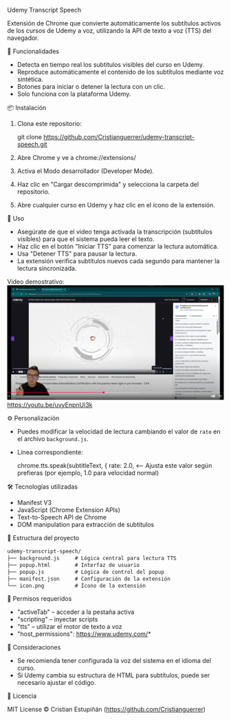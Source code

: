 Udemy Transcript Speech

Extensión de Chrome que convierte automáticamente los subtítulos activos de los cursos de Udemy a voz, utilizando la API de texto a voz (TTS) del navegador.

🚀 Funcionalidades

- Detecta en tiempo real los subtítulos visibles del curso en Udemy.
- Reproduce automáticamente el contenido de los subtítulos mediante voz sintética.
- Botones para iniciar o detener la lectura con un clic.
- Solo funciona con la plataforma Udemy.

📦 Instalación

1. Clona este repositorio:

   git clone https://github.com/Cristianguerrer/udemy-transcript-speech.git

2. Abre Chrome y ve a chrome://extensions/
3. Activa el Modo desarrollador (Developer Mode).
4. Haz clic en "Cargar descomprimida" y selecciona la carpeta del repositorio.
5. Abre cualquier curso en Udemy y haz clic en el ícono de la extensión.

🧪 Uso

- Asegúrate de que el video tenga activada la transcripción (subtítulos visibles) para que el sistema pueda leer el texto.
- Haz clic en el botón "Iniciar TTS" para comenzar la lectura automática.
- Usa "Detener TTS" para pausar la lectura.
- La extensión verifica subtítulos nuevos cada segundo para mantener la lectura sincronizada.

Video demostrativo: 
![alt text](image.png)
https://youtu.be/uvyEnpnUi3k

⚙️ Personalización

- Puedes modificar la velocidad de lectura cambiando el valor de `rate` en el archivo `background.js`.
- Línea correspondiente:

  chrome.tts.speak(subtitleText, {
      rate: 2.0,  <-- Ajusta este valor según prefieras (por ejemplo, 1.0 para velocidad normal)

🛠️ Tecnologías utilizadas

- Manifest V3
- JavaScript (Chrome Extension APIs)
- Text-to-Speech API de Chrome
- DOM manipulation para extracción de subtítulos

📁 Estructura del proyecto

```
udemy-transcript-speech/
├── background.js     # Lógica central para lectura TTS
├── popup.html        # Interfaz de usuario
├── popup.js          # Lógica de control del popup
├── manifest.json     # Configuración de la extensión
└── icon.png          # Ícono de la extensión
```


🧾 Permisos requeridos

- "activeTab" – acceder a la pestaña activa
- "scripting" – inyectar scripts
- "tts" – utilizar el motor de texto a voz
- "host_permissions": https://www.udemy.com/*

📌 Consideraciones

- Se recomienda tener configurada la voz del sistema en el idioma del curso.
- Si Udemy cambia su estructura de HTML para subtítulos, puede ser necesario ajustar el código.

📄 Licencia

MIT License © Cristian Estupiñán (https://github.com/Cristianguerrer)